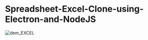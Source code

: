 # Spreadsheet-Excel-Clone-using-Electron-and-NodeJS


![dem_EXCEL](https://user-images.githubusercontent.com/22445094/91430118-7d0fd600-e87c-11ea-8c85-cd4cb368f2c5.gif)
